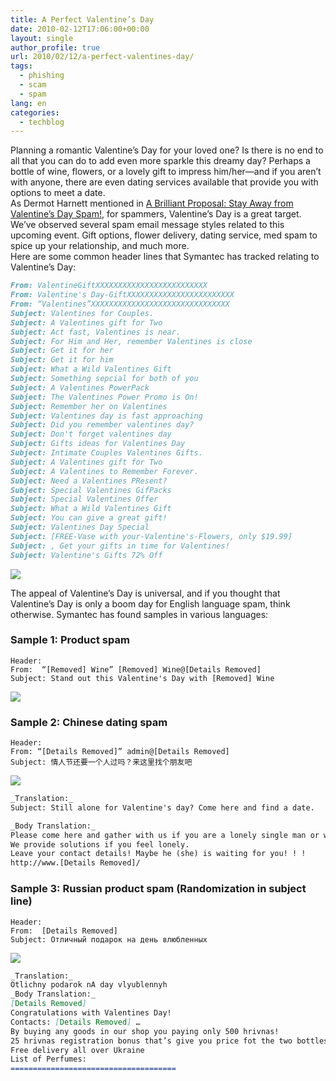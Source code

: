 ```yaml
---
title: A Perfect Valentine’s Day
date: 2010-02-12T17:06:00+00:00
layout: single
author_profile: true
url: 2010/02/12/a-perfect-valentines-day/
tags:
  - phishing
  - scam
  - spam
lang: en
categories: 
  - techblog
---
```

Planning a romantic Valentine’s Day for your loved one? Is there is no end to all that you can do to add even more sparkle this dreamy day? Perhaps a bottle of wine, flowers, or a lovely gift to impress him/her—and if you aren’t with anyone, there are even dating services available that provide you with options to meet a date.  
As Dermot Harnett mentioned in [A Brilliant Proposal: Stay Away from Valentine’s Day Spam!](http://www.symantec.com/connect/blogs/brilliant-proposal-stay-away-valentine-s-day-spam), for spammers, Valentine’s Day is a great target. We’ve observed several spam email message styles related to this upcoming event. Gift options, flower delivery, dating service, med spam to spice up your relationship, and much more.  
Here are some common header lines that Symantec has tracked relating to Valentine’s Day:  
``` md
From: ValentineGiftXXXXXXXXXXXXXXXXXXXXXXXXX  
From: Valentine's Day-GiftXXXXXXXXXXXXXXXXXXXXXXXX  
From: “Valentines”XXXXXXXXXXXXXXXXXXXXXXXXXXXXXXX
Subject: Valentines for Couples.  
Subject: A Valentines gift for Two  
Subject: Act fast, Valentines is near.  
Subject: For Him and Her, remember Valentines is close  
Subject: Get it for her  
Subject: Get it for him  
Subject: What a Wild Valentines Gift  
Subject: Something sepcial for both of you  
Subject: A Valentines PowerPack  
Subject: The Valentines Power Promo is On!  
Subject: Remember her on Valentines  
Subject: Valentines day is fast approaching  
Subject: Did you remember valentines day?  
Subject: Don't forget valentines day  
Subject: Gifts ideas for Valentines Day  
Subject: Intimate Couples Valentines Gifts.  
Subject: A Valentines gift for Two  
Subject: A Valentines to Remember Forever.  
Subject: Need a Valentines PResent?  
Subject: Special Valentines GifPacks  
Subject: Special Valentines Offer  
Subject: What a Wild Valentines Gift  
Subject: You can give a great gift!  
Subject: Valentines Day Special  
Subject: [FREE-Vase with your-Valentine's-Flowers, only $19.99]  
Subject: , Get your gifts in time for Valentines!  
Subject: Valentine's Gifts 72% Off
```

[![](http://3.bp.blogspot.com/_vaUVXcmC3OI/S3WBzQUSh0I/AAAAAAAAA44/op0AxigBr80/s640/Screen+shot+2010-02-12+at+2.02.19+PM.png)](http://3.bp.blogspot.com/_vaUVXcmC3OI/S3WBzQUSh0I/AAAAAAAAA44/op0AxigBr80/s1600-h/Screen+shot+2010-02-12+at+2.02.19+PM.png)

The appeal of Valentine’s Day is universal, and if you thought that Valentine’s Day is only a boom day for English language spam, think otherwise. Symantec has found samples in various languages:

### Sample 1: Product spam

```
Header:  
From:  “[Removed] Wine” [Removed] Wine@[Details Removed]  
Subject: Stand out this Valentine's Day with [Removed] Wine
```

[![](http://2.bp.blogspot.com/_vaUVXcmC3OI/S3WtbrLUj5I/AAAAAAAAA5Y/NE0arHiM2BY/s640/Screen+shot+2010-02-12+at+2.02.36+PM.jpg)](http://2.bp.blogspot.com/_vaUVXcmC3OI/S3WtbrLUj5I/AAAAAAAAA5Y/NE0arHiM2BY/s1600-h/Screen+shot+2010-02-12+at+2.02.36+PM.jpg)

### Sample 2: Chinese dating spam

```
Header:  
From: “[Details Removed]” admin@[Details Removed]  
Subject: 情人节还要一个人过吗？来这里找个朋友吧
```

[![](http://2.bp.blogspot.com/_vaUVXcmC3OI/S3WCg5wPbFI/AAAAAAAAA5I/rh9dm3xKII4/s640/Screen+shot+2010-02-12+at+2.09.34+PM.png)](http://2.bp.blogspot.com/_vaUVXcmC3OI/S3WCg5wPbFI/AAAAAAAAA5I/rh9dm3xKII4/s1600-h/Screen+shot+2010-02-12+at+2.09.34+PM.png)

```md
_Translation:_  
Subject: Still alone for Valentine's day? Come here and find a date.

_Body Translation:_  
Please come here and gather with us if you are a lonely single man or woman who is looking for another half eagerly!  
We provide solutions if you feel lonely.  
Leave your contact details! Maybe he (she) is waiting for you! ! !  
http://www.[Details Removed]/
```

### Sample 3: Russian product spam (Randomization in subject line)

```
Header:  
From:  [Details Removed]  
Subject: Oтличный пoдaрок нa день влюблeнных
```

[![](http://4.bp.blogspot.com/_vaUVXcmC3OI/S3WCjcvXLXI/AAAAAAAAA5Q/nr7SBpQzK3g/s640/Screen+shot+2010-02-12+at+2.09.48+PM.png)](http://4.bp.blogspot.com/_vaUVXcmC3OI/S3WCjcvXLXI/AAAAAAAAA5Q/nr7SBpQzK3g/s1600-h/Screen+shot+2010-02-12+at+2.09.48+PM.png)

```md
_Translation:_  
Otlichny podarok nA day vlyublennyh  
_Body Translation:_  
[Details Removed]  
Congratulations with Valentines Day!  
Contacts: [Details Removed] …  
By buying any goods in our shop you paying only 500 hrivnas!  
25 hrivnas registration bonus that’s give you price fot the two bottles of perfume only 475 grivnas  
Free delivery all over Ukraine  
List of Perfumes:  
=====================================
```